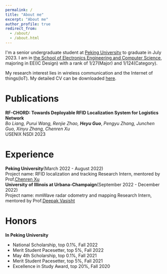 ```yaml
---
permalink: /
title: "About me"
excerpt: "About me"
author_profile: true
redirect_from: 
  - /about/
  - /about.html
---
```


I'm a senior undergraduate student at [Peking University](https://www.pku.edu.cn/) to graduate in July 2023. I am in [the School of Electronics Engineering and Computer Science](https://eecs.pku.edu.cn/en/), majoring in EE(IC Design) with a rank of 1/27(Major) and 1/124(Category). 

My research interest lies in wireless communication and the Internet of things(IoT). My detailed CV can be downloaded [here](https://github.com/GuoHeyu/GuoHeyu.github.io/blob/main/files/CV.pdf).

Publications
======
**RF-CHORD: Towards Deployable RFID Localization System for Logistics Network**<br>
*Bo Liang, Purui Wang, Renjie Zhao,* ***Heyu Guo***, *Pengyu Zhang, Junchen Guo, Xinyu Zhang, Chenren Xu*<br>
USENIX NSDI 2023

Experience
======
**Peking University**(March 2022 - August 2022)<br>
Project name: RFID localization and tracking
Research Intern, mentored by Prof.[Chenren Xu](https://soar.group/chenren/)<br>
**University of Illinois at Urbana-Champaign**(September 2022 - December 2022)<br>
Project name: mmWave radar odometry and mapping
Research Intern, mentored by Prof.[Deepak Vasisht](https://deepakv.web.illinois.edu/)


Honors
======
**In Peking University**
- National Scholarship, top 0.1%, Fall 2022
- Merit Student Pacesetter, top 5%, Fall 2022
- May 4th Scholarship, top 0.1%, Fall 2021
- Merit Student Pacesetter, top 5%, Fall 2021
- Excellence in Study Award, top 20%, Fall 2020
